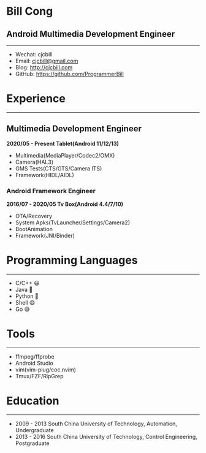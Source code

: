 # Bill Cong

## Android Multimedia Development Engineer

---

- Wechat: cjcbill
- Email: cjcbill@gmail.com
- Blog: http://cjcbill.com
- GitHub: https://github.com/ProgrammerBill

# Experience

---

## Multimedia Development Engineer

**2020/05 - Present Tablet(Android 11/12/13)**

- Multimedia(MediaPlayer/Codec2/OMX)
- Camera(HAL3)
- GMS Tests(CTS/GTS/Camera ITS)
- Framework(HIDL/AIDL)

### Android Framework Engineer

**2016/07 - 2020/05 Tv Box(Android 4.4/7/10)**

- OTA/Recovery
- System Apks(TvLauncher/Settings/Camera2)
- BootAnimation
- Framework(JNI/Binder)

# Programming Languages

---

- C/C++ 😃
- Java  🙂
- Python 🙂
- Shell 😄
- Go 😅


# Tools

---

- ffmpeg/ffprobe
- Android Studio
- vim(vim-plug/coc.nvim)
- Tmux/FZF/RipGrep

# Education

---

- 2009 - 2013 South China University of Technology, Automation, Undergraduate
- 2013 - 2016 South China University of Technology,  Control Engineering, Postgraduate
